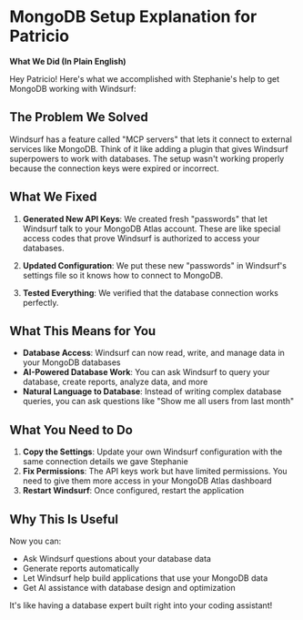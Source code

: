 # MongoDB Setup Explanation for Patricio
**What We Did (In Plain English)**

Hey Patricio! Here's what we accomplished with Stephanie's help to get MongoDB working with Windsurf:

## The Problem We Solved
Windsurf has a feature called "MCP servers" that lets it connect to external services like MongoDB. Think of it like adding a plugin that gives Windsurf superpowers to work with databases. The setup wasn't working properly because the connection keys were expired or incorrect.

## What We Fixed
1. **Generated New API Keys**: We created fresh "passwords" that let Windsurf talk to your MongoDB Atlas account. These are like special access codes that prove Windsurf is authorized to access your databases.

2. **Updated Configuration**: We put these new "passwords" in Windsurf's settings file so it knows how to connect to MongoDB.

3. **Tested Everything**: We verified that the database connection works perfectly.

## What This Means for You
- **Database Access**: Windsurf can now read, write, and manage data in your MongoDB databases
- **AI-Powered Database Work**: You can ask Windsurf to query your database, create reports, analyze data, and more
- **Natural Language to Database**: Instead of writing complex database queries, you can ask questions like "Show me all users from last month"

## What You Need to Do
1. **Copy the Settings**: Update your own Windsurf configuration with the same connection details we gave Stephanie
2. **Fix Permissions**: The API keys work but have limited permissions. You need to give them more access in your MongoDB Atlas dashboard
3. **Restart Windsurf**: Once configured, restart the application

## Why This Is Useful
Now you can:
- Ask Windsurf questions about your database data
- Generate reports automatically
- Let Windsurf help build applications that use your MongoDB data
- Get AI assistance with database design and optimization

It's like having a database expert built right into your coding assistant!
